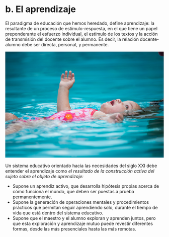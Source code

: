 # b. El aprendizaje

El paradigma de educación que hemos heredado, define aprendizaje: la resultante de un proceso de estímulo-respuesta, en el que tiene un papel preponderante el esfuerzo individual, el estímulo de los textos y la acción de transmisión del docente sobre el alumno. Es decir, la relación docente-alumno debe ser directa, personal, y permanente.


[![El aprendizaje. Licencia de Creative Commons 40.by](img/El_aprendizaje2.jpg "El aprendizaje")](https://goo.gl/wYtsGL)


Un sistema educativo orientado hacia las necesidades del siglo XXI debe entender el aprendizaje como _el resultado de la construcción activa del sujeto sobre el objeto de aprendizaje:_

*   Supone un aprendiz activo, que desarrolla hipótesis propias acerca de cómo funciona el mundo, que deben ser puestas a prueba permanentemente.
*   Supone la generación de operaciones mentales y procedimientos prácticos que permitan seguir aprendiendo solo, durante el tiempo de vida que está dentro del sistema educativo.
*   Supone que el maestro y el alumno exploran y aprenden juntos, pero que esta exploración y aprendizaje mutuo puede revestir diferentes formas, desde las más presenciales hasta las más remotas.

